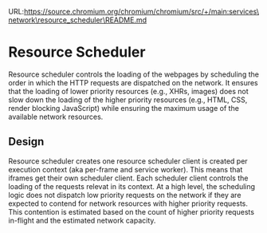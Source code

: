 URL:https://source.chromium.org/chromium/chromium/src/+/main:services\network\resource_scheduler\README.md
# Resource Scheduler

Resource scheduler controls the loading of the webpages by scheduling the order in which the HTTP requests are dispatched on the network. It ensures that the loading of lower priority resources (e.g., XHRs, images) does not slow down the loading of the higher priority resources (e.g., HTML, CSS, render blocking JavaScript) while ensuring the maximum usage of the available network resources.

## Design

Resource scheduler creates one resource scheduler client is created per execution context (aka per-frame and service worker). This means that iframes get their own scheduler client. Each scheduler client controls the loading of the requests relevat in its context. At a high level, the scheduling logic does not dispatch low priority requests on the network if they are expected to contend for network resources with higher priority requests. This contention is estimated based on the count of higher priority requests in-flight and the estimated network capacity.
